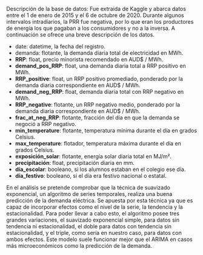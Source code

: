 Descripción de la base de datos:
Fue extraida de Kaggle y abarca datos entre el 1 de enero de 2015 y el 6 de octubre de 2020. Durante algunos intervalos intradiarios, la PRR fue negativa, por lo que eran los productores de energía los que pagaban a los consumidores y no a la inversa. A continuación se ofrece una breve descripción de los datos.

- date: datetime, la fecha del registro.
- demanda: flotante, la demanda diaria total de electricidad en MWh.
- **RRP**: float, precio minorista recomendado en AUD$ / MWh.
- **demand_pos_RRP**: float, una demanda diaria total a RRP positivo en MWh.
- **RRP_positive**: float, un RRP positivo promediado, ponderado por la demanda diaria correspondiente en AUD$ / MWh.
- **demand_neg_RRP**: float, demanda diaria total con RRP negativo en MWh.
- **RRP_negative**: flotante, un RRP negativo medio, ponderado por la demanda diaria correspondiente en AUD$ / MWh.
- **frac_at_neg_RRP**: flotante, fracción del día en que la demanda se negoció a RRP negativo.
- **min_temperature**: flotante, temperatura mínima durante el día en grados Celsius.
- **max_temperature**: flotador, temperatura máxima durante el día en grados Celsius.
- **exposición_solar**: flotante, energía solar diaria total en MJ/m².
- **precipitación**: float, precipitación diaria en mm.
- **día_escolar**: booleano, si los alumnos estaban en el colegio ese día.
- **día_festivo**: booleano, si el día era festivo nacional o estatal.

En el análisis se pretende comprobar que la técnica de suavizado exponencial, un algoritmo de series temporales, realiza una buena predicción de la demanda eléctrica. Se apuesta por esta técnica ya que es capaz de incorporar efectos como el nivel de la serie, la tendencia y la estacionalidad. Para poder llevar a cabo esto, el algoritmo posee tres grandes variaciones, el suavizado exponencial simple, para datos sin tendencia ni estacionalidad, el doble para datos con tendencia sin estacionalidad, y el triple, como sería en nuestro caso, para datos con ambos efectos. Este modelo suele funcionar mejor que el ARIMA en casos más microeconómicos como la predicción de la demanda.
